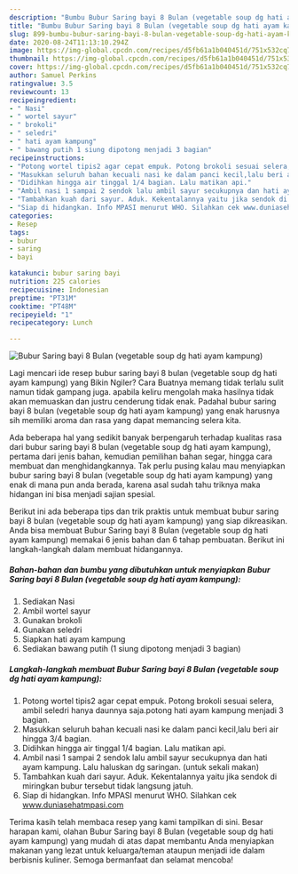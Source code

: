 ```yaml
---
description: "Bumbu Bubur Saring bayi 8 Bulan (vegetable soup dg hati ayam kampung) | Resep Bumbu Bubur Saring bayi 8 Bulan (vegetable soup dg hati ayam kampung) Yang Sedap"
title: "Bumbu Bubur Saring bayi 8 Bulan (vegetable soup dg hati ayam kampung) | Resep Bumbu Bubur Saring bayi 8 Bulan (vegetable soup dg hati ayam kampung) Yang Sedap"
slug: 899-bumbu-bubur-saring-bayi-8-bulan-vegetable-soup-dg-hati-ayam-kampung-resep-bumbu-bubur-saring-bayi-8-bulan-vegetable-soup-dg-hati-ayam-kampung-yang-sedap
date: 2020-08-24T11:13:10.294Z
image: https://img-global.cpcdn.com/recipes/d5fb61a1b040451d/751x532cq70/bubur-saring-bayi-8-bulan-vegetable-soup-dg-hati-ayam-kampung-foto-resep-utama.jpg
thumbnail: https://img-global.cpcdn.com/recipes/d5fb61a1b040451d/751x532cq70/bubur-saring-bayi-8-bulan-vegetable-soup-dg-hati-ayam-kampung-foto-resep-utama.jpg
cover: https://img-global.cpcdn.com/recipes/d5fb61a1b040451d/751x532cq70/bubur-saring-bayi-8-bulan-vegetable-soup-dg-hati-ayam-kampung-foto-resep-utama.jpg
author: Samuel Perkins
ratingvalue: 3.5
reviewcount: 13
recipeingredient:
- " Nasi"
- " wortel sayur"
- " brokoli"
- " seledri"
- " hati ayam kampung"
- " bawang putih 1 siung dipotong menjadi 3 bagian"
recipeinstructions:
- "Potong wortel tipis2 agar cepat empuk. Potong brokoli sesuai selera, ambil seledri hanya daunnya saja.potong hati ayam kampung menjadi 3 bagian."
- "Masukkan seluruh bahan kecuali nasi ke dalam panci kecil,lalu beri air hingga 3/4 bagian."
- "Didihkan hingga air tinggal 1/4 bagian. Lalu matikan api."
- "Ambil nasi 1 sampai 2 sendok lalu ambil sayur secukupnya dan hati ayam kampung. Lalu haluskan dg saringan. (untuk sekali makan)"
- "Tambahkan kuah dari sayur. Aduk. Kekentalannya yaitu jika sendok di miringkan bubur tersebut tidak langsung jatuh."
- "Siap di hidangkan. Info MPASI menurut WHO. Silahkan cek www.duniasehatmpasi.com"
categories:
- Resep
tags:
- bubur
- saring
- bayi

katakunci: bubur saring bayi 
nutrition: 225 calories
recipecuisine: Indonesian
preptime: "PT31M"
cooktime: "PT48M"
recipeyield: "1"
recipecategory: Lunch

---
```



![Bubur Saring bayi 8 Bulan (vegetable soup dg hati ayam kampung)](https://img-global.cpcdn.com/recipes/d5fb61a1b040451d/751x532cq70/bubur-saring-bayi-8-bulan-vegetable-soup-dg-hati-ayam-kampung-foto-resep-utama.jpg)

Lagi mencari ide resep bubur saring bayi 8 bulan (vegetable soup dg hati ayam kampung) yang Bikin Ngiler? Cara Buatnya memang tidak terlalu sulit namun tidak gampang juga. apabila keliru mengolah maka hasilnya tidak akan memuaskan dan justru cenderung tidak enak. Padahal bubur saring bayi 8 bulan (vegetable soup dg hati ayam kampung) yang enak harusnya sih memiliki aroma dan rasa yang dapat memancing selera kita.

Ada beberapa hal yang sedikit banyak berpengaruh terhadap kualitas rasa dari bubur saring bayi 8 bulan (vegetable soup dg hati ayam kampung), pertama dari jenis bahan, kemudian pemilihan bahan segar, hingga cara membuat dan menghidangkannya. Tak perlu pusing kalau mau menyiapkan bubur saring bayi 8 bulan (vegetable soup dg hati ayam kampung) yang enak di mana pun anda berada, karena asal sudah tahu triknya maka hidangan ini bisa menjadi sajian spesial.




Berikut ini ada beberapa tips dan trik praktis untuk membuat bubur saring bayi 8 bulan (vegetable soup dg hati ayam kampung) yang siap dikreasikan. Anda bisa membuat Bubur Saring bayi 8 Bulan (vegetable soup dg hati ayam kampung) memakai 6 jenis bahan dan 6 tahap pembuatan. Berikut ini langkah-langkah dalam membuat hidangannya.

<!--inarticleads1-->

##### Bahan-bahan dan bumbu yang dibutuhkan untuk menyiapkan Bubur Saring bayi 8 Bulan (vegetable soup dg hati ayam kampung):

1. Sediakan  Nasi
1. Ambil  wortel sayur
1. Gunakan  brokoli
1. Gunakan  seledri
1. Siapkan  hati ayam kampung
1. Sediakan  bawang putih (1 siung dipotong menjadi 3 bagian)




<!--inarticleads2-->

##### Langkah-langkah membuat Bubur Saring bayi 8 Bulan (vegetable soup dg hati ayam kampung):

1. Potong wortel tipis2 agar cepat empuk. Potong brokoli sesuai selera, ambil seledri hanya daunnya saja.potong hati ayam kampung menjadi 3 bagian.
1. Masukkan seluruh bahan kecuali nasi ke dalam panci kecil,lalu beri air hingga 3/4 bagian.
1. Didihkan hingga air tinggal 1/4 bagian. Lalu matikan api.
1. Ambil nasi 1 sampai 2 sendok lalu ambil sayur secukupnya dan hati ayam kampung. Lalu haluskan dg saringan. (untuk sekali makan)
1. Tambahkan kuah dari sayur. Aduk. Kekentalannya yaitu jika sendok di miringkan bubur tersebut tidak langsung jatuh.
1. Siap di hidangkan. Info MPASI menurut WHO. Silahkan cek www.duniasehatmpasi.com




Terima kasih telah membaca resep yang kami tampilkan di sini. Besar harapan kami, olahan Bubur Saring bayi 8 Bulan (vegetable soup dg hati ayam kampung) yang mudah di atas dapat membantu Anda menyiapkan makanan yang lezat untuk keluarga/teman ataupun menjadi ide dalam berbisnis kuliner. Semoga bermanfaat dan selamat mencoba!
